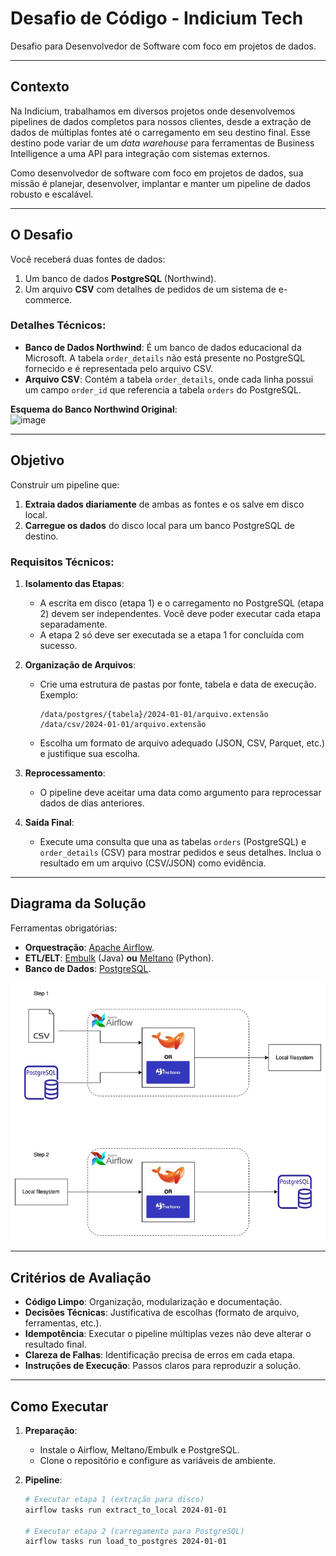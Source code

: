 # Desafio de Código - Indicium Tech

Desafio para Desenvolvedor de Software com foco em projetos de dados.

---

## Contexto

Na Indicium, trabalhamos em diversos projetos onde desenvolvemos pipelines de dados completos para nossos clientes, desde a extração de dados de múltiplas fontes até o carregamento em seu destino final. Esse destino pode variar de um _data warehouse_ para ferramentas de Business Intelligence a uma API para integração com sistemas externos.

Como desenvolvedor de software com foco em projetos de dados, sua missão é planejar, desenvolver, implantar e manter um pipeline de dados robusto e escalável.

---

## O Desafio

Você receberá duas fontes de dados: 
1. Um banco de dados **PostgreSQL** (Northwind). 
2. Um arquivo **CSV** com detalhes de pedidos de um sistema de e-commerce.

### Detalhes Técnicos:
- **Banco de Dados Northwind**: É um banco de dados educacional da Microsoft. A tabela `order_details` não está presente no PostgreSQL fornecido e é representada pelo arquivo CSV.
- **Arquivo CSV**: Contém a tabela `order_details`, onde cada linha possui um campo `order_id` que referencia a tabela `orders` do PostgreSQL.

**Esquema do Banco Northwind Original**:  
![image](https://user-images.githubusercontent.com/49417424/105997621-9666b980-608a-11eb-86fd-db6b44ece02a.png)

---

## Objetivo

Construir um pipeline que:
1. **Extraia dados diariamente** de ambas as fontes e os salve em disco local.
2. **Carregue os dados** do disco local para um banco PostgreSQL de destino.

### Requisitos Técnicos:
1. **Isolamento das Etapas**:
   - A escrita em disco (etapa 1) e o carregamento no PostgreSQL (etapa 2) devem ser independentes. Você deve poder executar cada etapa separadamente.
   - A etapa 2 só deve ser executada se a etapa 1 for concluída com sucesso.

2. **Organização de Arquivos**:
   - Crie uma estrutura de pastas por fonte, tabela e data de execução. Exemplo:
     ```
     /data/postgres/{tabela}/2024-01-01/arquivo.extensão
     /data/csv/2024-01-01/arquivo.extensão
     ```
   - Escolha um formato de arquivo adequado (JSON, CSV, Parquet, etc.) e justifique sua escolha.

3. **Reprocessamento**:
   - O pipeline deve aceitar uma data como argumento para reprocessar dados de dias anteriores.

4. **Saída Final**:
   - Execute uma consulta que una as tabelas `orders` (PostgreSQL) e `order_details` (CSV) para mostrar pedidos e seus detalhes. Inclua o resultado em um arquivo (CSV/JSON) como evidência.

---

## Diagrama da Solução

Ferramentas obrigatórias:
- **Orquestração**: [Apache Airflow](https://airflow.apache.org/).
- **ETL/ELT**: [Embulk](https://www.embulk.org) (Java) **ou** [Meltano](https://meltano.com) (Python).
- **Banco de Dados**: [PostgreSQL](https://www.postgresql.org).

![Diagrama](docs/diagrama_embulk_meltano.jpg)

---

## Critérios de Avaliação

- **Código Limpo**: Organização, modularização e documentação.
- **Decisões Técnicas**: Justificativa de escolhas (formato de arquivo, ferramentas, etc.).
- **Idempotência**: Executar o pipeline múltiplas vezes não deve alterar o resultado final.
- **Clareza de Falhas**: Identificação precisa de erros em cada etapa.
- **Instruções de Execução**: Passos claros para reproduzir a solução.

---

## Como Executar

1. **Preparação**:
   - Instale o Airflow, Meltano/Embulk e PostgreSQL.
   - Clone o repositório e configure as variáveis de ambiente.

2. **Pipeline**:
   ```bash
   # Executar etapa 1 (extração para disco)
   airflow tasks run extract_to_local 2024-01-01

   # Executar etapa 2 (carregamento para PostgreSQL)
   airflow tasks run load_to_postgres 2024-01-01